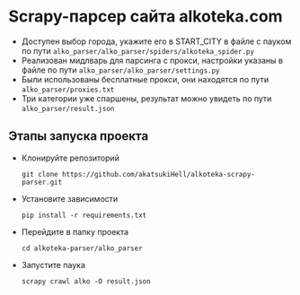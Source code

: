 # Scrapy-парсер сайта alkoteka.com
- Доступен выбор города, укажите его в START_CITY в файле с пауком по пути `alko_parser/alko_parser/spiders/alkoteka_spider.py`
- Реализован мидлварь для парсинга с прокси, настройки указаны в файле по пути `alko_parser/alko_parser/settings.py`
- Были использованы бесплатные прокси, они находятся по пути `alko_parser/proxies.txt`
- Три категории уже спаршены, результат можно увидеть по пути `alko_parser/result.json`

## Этапы запуска проекта
- Клонируйте репозиторий
    ```
    git clone https://github.com/akatsukiHell/alkoteka-scrapy-parser.git
    ```

- Установите зависимости
    ```
    pip install -r requirements.txt
    ```

- Перейдите в папку проекта
    ```
    cd alkoteka-parser/alko_parser
    ```

- Запустите паука
    ```
    scrapy crawl alko -O result.json
    ```
